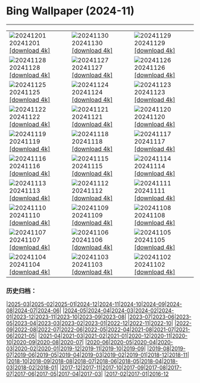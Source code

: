 # Bing Wallpaper (2024-11)
**************

<table><tr><td><img src="https://www.bing.com/th?id=OHR.KilchurnAutumn_EN-US6737063910_1920x1080.jpg" alt="20241201"> 20241201 <a href="https://www.bing.com/th?id=OHR.KilchurnAutumn_EN-US6737063910_UHD.jpg">[download 4k]</a></td><td><img src="https://www.bing.com/th?id=OHR.MtStMichel_EN-US6641012356_1920x1080.jpg" alt="20241130"> 20241130 <a href="https://www.bing.com/th?id=OHR.MtStMichel_EN-US6641012356_UHD.jpg">[download 4k]</a></td><td><img src="https://www.bing.com/th?id=OHR.TomTurkeys_EN-US6212893518_1920x1080.jpg" alt="20241129"> 20241129 <a href="https://www.bing.com/th?id=OHR.TomTurkeys_EN-US6212893518_UHD.jpg">[download 4k]</a></td></tr><tr><td><img src="https://www.bing.com/th?id=OHR.SemoisRiver_EN-US6047540380_1920x1080.jpg" alt="20241128"> 20241128 <a href="https://www.bing.com/th?id=OHR.SemoisRiver_EN-US6047540380_UHD.jpg">[download 4k]</a></td><td><img src="https://www.bing.com/th?id=OHR.TrulliGrove_EN-US5919292259_1920x1080.jpg" alt="20241127"> 20241127 <a href="https://www.bing.com/th?id=OHR.TrulliGrove_EN-US5919292259_UHD.jpg">[download 4k]</a></td><td><img src="https://www.bing.com/th?id=OHR.AmboseliGiraffes_EN-US9072366924_1920x1080.jpg" alt="20241126"> 20241126 <a href="https://www.bing.com/th?id=OHR.AmboseliGiraffes_EN-US9072366924_UHD.jpg">[download 4k]</a></td></tr><tr><td><img src="https://www.bing.com/th?id=OHR.SonomaCoast_EN-US5218026576_1920x1080.jpg" alt="20241125"> 20241125 <a href="https://www.bing.com/th?id=OHR.SonomaCoast_EN-US5218026576_UHD.jpg">[download 4k]</a></td><td><img src="https://www.bing.com/th?id=OHR.FibonacciAloe_EN-US5137471725_1920x1080.jpg" alt="20241124"> 20241124 <a href="https://www.bing.com/th?id=OHR.FibonacciAloe_EN-US5137471725_UHD.jpg">[download 4k]</a></td><td><img src="https://www.bing.com/th?id=OHR.ZafraCastle_EN-US5032917939_1920x1080.jpg" alt="20241123"> 20241123 <a href="https://www.bing.com/th?id=OHR.ZafraCastle_EN-US5032917939_UHD.jpg">[download 4k]</a></td></tr><tr><td><img src="https://www.bing.com/th?id=OHR.LionCubs_EN-US4742616367_1920x1080.jpg" alt="20241122"> 20241122 <a href="https://www.bing.com/th?id=OHR.LionCubs_EN-US4742616367_UHD.jpg">[download 4k]</a></td><td><img src="https://www.bing.com/th?id=OHR.BeyondSaype_EN-US4398054405_1920x1080.jpg" alt="20241121"> 20241121 <a href="https://www.bing.com/th?id=OHR.BeyondSaype_EN-US4398054405_UHD.jpg">[download 4k]</a></td><td><img src="https://www.bing.com/th?id=OHR.TasmansArch_EN-US4274981499_1920x1080.jpg" alt="20241120"> 20241120 <a href="https://www.bing.com/th?id=OHR.TasmansArch_EN-US4274981499_UHD.jpg">[download 4k]</a></td></tr><tr><td><img src="https://www.bing.com/th?id=OHR.PorthcawlLighthouse_EN-US4147042402_1920x1080.jpg" alt="20241119"> 20241119 <a href="https://www.bing.com/th?id=OHR.PorthcawlLighthouse_EN-US4147042402_UHD.jpg">[download 4k]</a></td><td><img src="https://www.bing.com/th?id=OHR.RedStag_EN-US3910525623_1920x1080.jpg" alt="20241118"> 20241118 <a href="https://www.bing.com/th?id=OHR.RedStag_EN-US3910525623_UHD.jpg">[download 4k]</a></td><td><img src="https://www.bing.com/th?id=OHR.FrieslandNetherlands_EN-US3770890281_1920x1080.jpg" alt="20241117"> 20241117 <a href="https://www.bing.com/th?id=OHR.FrieslandNetherlands_EN-US3770890281_UHD.jpg">[download 4k]</a></td></tr><tr><td><img src="https://www.bing.com/th?id=OHR.YiPengLanterns_EN-US2889801198_1920x1080.jpg" alt="20241116"> 20241116 <a href="https://www.bing.com/th?id=OHR.YiPengLanterns_EN-US2889801198_UHD.jpg">[download 4k]</a></td><td><img src="https://www.bing.com/th?id=OHR.ManarolaItaly_EN-US4826543395_1920x1080.jpg" alt="20241115"> 20241115 <a href="https://www.bing.com/th?id=OHR.ManarolaItaly_EN-US4826543395_UHD.jpg">[download 4k]</a></td><td><img src="https://www.bing.com/th?id=OHR.KelpForest_EN-US4745308334_1920x1080.jpg" alt="20241114"> 20241114 <a href="https://www.bing.com/th?id=OHR.KelpForest_EN-US4745308334_UHD.jpg">[download 4k]</a></td></tr><tr><td><img src="https://www.bing.com/th?id=OHR.CoveArch_EN-US4653050772_1920x1080.jpg" alt="20241113"> 20241113 <a href="https://www.bing.com/th?id=OHR.CoveArch_EN-US4653050772_UHD.jpg">[download 4k]</a></td><td><img src="https://www.bing.com/th?id=OHR.VeteranReflections_EN-US4567357121_1920x1080.jpg" alt="20241112"> 20241112 <a href="https://www.bing.com/th?id=OHR.VeteranReflections_EN-US4567357121_UHD.jpg">[download 4k]</a></td><td><img src="https://www.bing.com/th?id=OHR.YucatanFlamingos_EN-US4470232432_1920x1080.jpg" alt="20241111"> 20241111 <a href="https://www.bing.com/th?id=OHR.YucatanFlamingos_EN-US4470232432_UHD.jpg">[download 4k]</a></td></tr><tr><td><img src="https://www.bing.com/th?id=OHR.MoroccoMilkyWay_EN-US4411505209_1920x1080.jpg" alt="20241110"> 20241110 <a href="https://www.bing.com/th?id=OHR.MoroccoMilkyWay_EN-US4411505209_UHD.jpg">[download 4k]</a></td><td><img src="https://www.bing.com/th?id=OHR.GlacialRivers_EN-US4356459123_1920x1080.jpg" alt="20241109"> 20241109 <a href="https://www.bing.com/th?id=OHR.GlacialRivers_EN-US4356459123_UHD.jpg">[download 4k]</a></td><td><img src="https://www.bing.com/th?id=OHR.CanadaWolves_EN-US4285635290_1920x1080.jpg" alt="20241108"> 20241108 <a href="https://www.bing.com/th?id=OHR.CanadaWolves_EN-US4285635290_UHD.jpg">[download 4k]</a></td></tr><tr><td><img src="https://www.bing.com/th?id=OHR.ShiShiBeach_EN-US4231457607_1920x1080.jpg" alt="20241107"> 20241107 <a href="https://www.bing.com/th?id=OHR.ShiShiBeach_EN-US4231457607_UHD.jpg">[download 4k]</a></td><td><img src="https://www.bing.com/th?id=OHR.DCSunrise_EN-US2459275186_1920x1080.jpg" alt="20241106"> 20241106 <a href="https://www.bing.com/th?id=OHR.DCSunrise_EN-US2459275186_UHD.jpg">[download 4k]</a></td><td><img src="https://www.bing.com/th?id=OHR.CumbriaAutumn_EN-US4102686749_1920x1080.jpg" alt="20241105"> 20241105 <a href="https://www.bing.com/th?id=OHR.CumbriaAutumn_EN-US4102686749_UHD.jpg">[download 4k]</a></td></tr><tr><td><img src="https://www.bing.com/th?id=OHR.YucatanBiosphere_EN-US4019968428_1920x1080.jpg" alt="20241104"> 20241104 <a href="https://www.bing.com/th?id=OHR.YucatanBiosphere_EN-US4019968428_UHD.jpg">[download 4k]</a></td><td><img src="https://www.bing.com/th?id=OHR.BisonYellowstone_EN-US4259322652_1920x1080.jpg" alt="20241103"> 20241103 <a href="https://www.bing.com/th?id=OHR.BisonYellowstone_EN-US4259322652_UHD.jpg">[download 4k]</a></td><td><img src="https://www.bing.com/th?id=OHR.HovenweepRuins_EN-US3883549583_1920x1080.jpg" alt="20241102"> 20241102 <a href="https://www.bing.com/th?id=OHR.HovenweepRuins_EN-US3883549583_UHD.jpg">[download 4k]</a></td></tr></table>

### 历史归档：

|[2025-03](/../2025-03/2025-03.md)|[2025-02](/../2025-02/2025-02.md)|[2025-01](/../2025-01/2025-01.md)|[2024-12](/../2024-12/2024-12.md)|[2024-11](/2024-11.md)|[2024-10](/../2024-10/2024-10.md)|[2024-09](/../2024-09/2024-09.md)|[2024-08](/../2024-08/2024-08.md)|[2024-07](/../2024-07/2024-07.md)|[2024-06](/../2024-06/2024-06.md)|
|[2024-05](/../2024-05/2024-05.md)|[2024-04](/../2024-04/2024-04.md)|[2024-03](/../2024-03/2024-03.md)|[2024-02](/../2024-02/2024-02.md)|[2024-01](/../2024-01/2024-01.md)|[2023-12](/../2023-12/2023-12.md)|[2023-11](/../2023-11/2023-11.md)|[2023-10](/../2023-10/2023-10.md)|[2023-09](/../2023-09/2023-09.md)|[2023-08](/../2023-08/2023-08.md)|
|[2023-07](/../2023-07/2023-07.md)|[2023-06](/../2023-06/2023-06.md)|[2023-05](/../2023-05/2023-05.md)|[2023-04](/../2023-04/2023-04.md)|[2023-03](/../2023-03/2023-03.md)|[2023-02](/../2023-02/2023-02.md)|[2023-01](/../2023-01/2023-01.md)|[2022-12](/../2022-12/2022-12.md)|[2022-11](/../2022-11/2022-11.md)|[2022-10](/../2022-10/2022-10.md)|
|[2022-09](/../2022-09/2022-09.md)|[2022-08](/../2022-08/2022-08.md)|[2022-07](/../2022-07/2022-07.md)|[2022-06](/../2022-06/2022-06.md)|[2022-05](/../2022-05/2022-05.md)|[2022-04](/../2022-04/2022-04.md)|[2021-08](/../2021-08/2021-08.md)|[2021-07](/../2021-07/2021-07.md)|[2021-06](/../2021-06/2021-06.md)|[2021-05](/../2021-05/2021-05.md)|
|[2021-04](/../2021-04/2021-04.md)|[2021-03](/../2021-03/2021-03.md)|[2021-02](/../2021-02/2021-02.md)|[2021-01](/../2021-01/2021-01.md)|[2020-12](/../2020-12/2020-12.md)|[2020-11](/../2020-11/2020-11.md)|[2020-10](/../2020-10/2020-10.md)|[2020-09](/../2020-09/2020-09.md)|[2020-08](/../2020-08/2020-08.md)|[2020-07](/../2020-07/2020-07.md)|
|[2020-06](/../2020-06/2020-06.md)|[2020-05](/../2020-05/2020-05.md)|[2020-04](/../2020-04/2020-04.md)|[2020-03](/../2020-03/2020-03.md)|[2020-02](/../2020-02/2020-02.md)|[2020-01](/../2020-01/2020-01.md)|[2019-12](/../2019-12/2019-12.md)|[2019-11](/../2019-11/2019-11.md)|[2019-10](/../2019-10/2019-10.md)|[2019-09](/../2019-09/2019-09.md)|
|[2019-08](/../2019-08/2019-08.md)|[2019-07](/../2019-07/2019-07.md)|[2019-06](/../2019-06/2019-06.md)|[2019-05](/../2019-05/2019-05.md)|[2019-04](/../2019-04/2019-04.md)|[2019-03](/../2019-03/2019-03.md)|[2019-02](/../2019-02/2019-02.md)|[2019-01](/../2019-01/2019-01.md)|[2018-12](/../2018-12/2018-12.md)|[2018-11](/../2018-11/2018-11.md)|
|[2018-10](/../2018-10/2018-10.md)|[2018-09](/../2018-09/2018-09.md)|[2018-08](/../2018-08/2018-08.md)|[2018-07](/../2018-07/2018-07.md)|[2018-06](/../2018-06/2018-06.md)|[2018-05](/../2018-05/2018-05.md)|[2018-04](/../2018-04/2018-04.md)|[2018-03](/../2018-03/2018-03.md)|[2018-02](/../2018-02/2018-02.md)|[2018-01](/../2018-01/2018-01.md)|
|[2017-12](/../2017-12/2017-12.md)|[2017-11](/../2017-11/2017-11.md)|[2017-10](/../2017-10/2017-10.md)|[2017-09](/../2017-09/2017-09.md)|[2017-08](/../2017-08/2017-08.md)|[2017-07](/../2017-07/2017-07.md)|[2017-06](/../2017-06/2017-06.md)|[2017-05](/../2017-05/2017-05.md)|[2017-04](/../2017-04/2017-04.md)|[2017-03](/../2017-03/2017-03.md)|
|[2017-02](/../2017-02/2017-02.md)|[2017-01](/../2017-01/2017-01.md)|[2016-12](/../2016-12/2016-12.md)